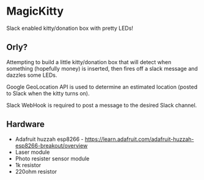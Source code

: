 # MagicKitty
Slack enabled kitty/donation box with pretty LEDs!

## Orly?
Attempting to build a little kitty/donation box that will detect when something (hopefully money) is inserted, then fires off a slack message and dazzles some LEDs.

Google GeoLocation API is used to determine an estimated location (posted to Slack when the kitty turns on).

Slack WebHook is required to post a message to the desired Slack channel.

## Hardware
+ Adafruit huzzah esp8266 - https://learn.adafruit.com/adafruit-huzzah-esp8266-breakout/overview
+ Laser module
+ Photo resister sensor module
+ 1k resistor
+ 220ohm resistor
